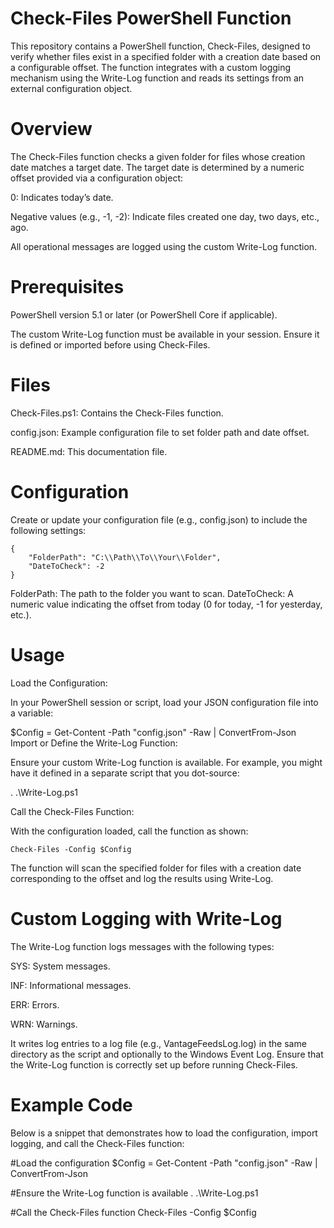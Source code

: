 # Check-Files PowerShell Function

This repository contains a PowerShell function, Check-Files, designed to verify whether files exist in a specified folder with a creation date based on a configurable offset. The function integrates with a custom logging mechanism using the Write-Log function and reads its settings from an external configuration object.

# Overview

The Check-Files function checks a given folder for files whose creation date matches a target date. The target date is determined by a numeric offset provided via a configuration object:

0: Indicates today’s date.

Negative values (e.g., -1, -2): Indicate files created one day, two days, etc., ago.

All operational messages are logged using the custom Write-Log function.

# Prerequisites

PowerShell version 5.1 or later (or PowerShell Core if applicable).

The custom Write-Log function must be available in your session. Ensure it is defined or imported before using Check-Files.

# Files

Check-Files.ps1: Contains the Check-Files function.

config.json: Example configuration file to set folder path and date offset.

README.md: This documentation file.

# Configuration

Create or update your configuration file (e.g., config.json) to include the following settings:

    {
		"FolderPath": "C:\\Path\\To\\Your\\Folder",	
		"DateToCheck": -2
	}
	
FolderPath: The path to the folder you want to scan.
DateToCheck: A numeric value indicating the offset from today (0 for today, -1 for yesterday, etc.).

# Usage
Load the Configuration:

In your PowerShell session or script, load your JSON configuration file into a variable:

$Config = Get-Content -Path "config.json" -Raw | ConvertFrom-Json
Import or Define the Write-Log Function:

Ensure your custom Write-Log function is available. For example, you might have it defined in a separate script that you dot-source:

. .\Write-Log.ps1

Call the Check-Files Function:

With the configuration loaded, call the function as shown:

	Check-Files -Config $Config

The function will scan the specified folder for files with a creation date corresponding to the offset and log the results using Write-Log.

# Custom Logging with Write-Log

The Write-Log function logs messages with the following types:

SYS: System messages.

INF: Informational messages.

ERR: Errors.

WRN: Warnings.

It writes log entries to a log file (e.g., VantageFeedsLog.log) in the same directory as the script and optionally to the Windows Event Log. Ensure that the Write-Log function is correctly set up before running Check-Files.

# Example Code
Below is a snippet that demonstrates how to load the configuration, import logging, and call the Check-Files function:

#Load the configuration
	$Config = Get-Content -Path "config.json" -Raw | ConvertFrom-Json

#Ensure the Write-Log function is available
	. .\Write-Log.ps1

#Call the Check-Files function
	Check-Files -Config $Config